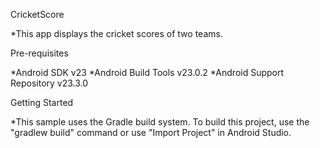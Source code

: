 CricketScore

*This app displays the cricket scores of two teams.

Pre-requisites

*Android SDK v23
*Android Build Tools v23.0.2
*Android Support Repository v23.3.0

Getting Started

*This sample uses the Gradle build system. To build this project, use the "gradlew build" command or use "Import Project" in Android Studio.
